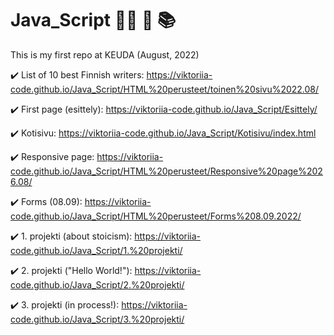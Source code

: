 # Java_Script :woman_technologist: :fallen_leaf: :books:

This is my first repo at KEUDA (August, 2022)

:heavy_check_mark: List of 10 best Finnish writers: https://viktoriia-code.github.io/Java_Script/HTML%20perusteet/toinen%20sivu%2022.08/

:heavy_check_mark: First page (esittely): https://viktoriia-code.github.io/Java_Script/Esittely/

:heavy_check_mark: Kotisivu: https://viktoriia-code.github.io/Java_Script/Kotisivu/index.html

:heavy_check_mark: Responsive page: https://viktoriia-code.github.io/Java_Script/HTML%20perusteet/Responsive%20page%2026.08/

:heavy_check_mark: Forms (08.09): https://viktoriia-code.github.io/Java_Script/HTML%20perusteet/Forms%208.09.2022/
  
:heavy_check_mark: 1. projekti (about stoicism): https://viktoriia-code.github.io/Java_Script/1.%20projekti/

:heavy_check_mark: 2. projekti ("Hello World!"): https://viktoriia-code.github.io/Java_Script/2.%20projekti/

:heavy_check_mark: 3. projekti (in process!): https://viktoriia-code.github.io/Java_Script/3.%20projekti/
